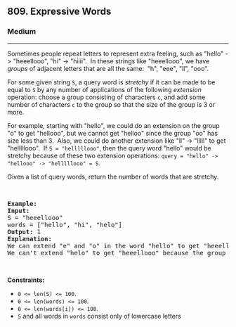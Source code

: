 <h2>809. Expressive Words</h2><h3>Medium</h3><hr><div><p>Sometimes people repeat letters to represent extra feeling, such as "hello" -&gt; "heeellooo", "hi" -&gt; "hiiii".&nbsp; In these strings like "heeellooo", we have <em>groups</em> of adjacent letters that are all the same:&nbsp; "h", "eee", "ll", "ooo".</p>

<p>For some given string <code>S</code>, a query word is <em>stretchy</em> if it can be made to be equal to <code>S</code> by any&nbsp;number of&nbsp;applications of the following <em>extension</em> operation: choose a group consisting of&nbsp;characters <code>c</code>, and add some number of characters <code>c</code> to the group so that the size of the group is 3 or more.</p>

<p>For example, starting with "hello", we could do an extension on the group "o" to get "hellooo", but we cannot get "helloo" since the group "oo" has size less than 3.&nbsp; Also, we could do another extension like "ll" -&gt; "lllll" to get "helllllooo".&nbsp; If <code>S = "helllllooo"</code>, then the query word "hello" would be stretchy because of these two extension operations:&nbsp;<code>query = "hello" -&gt; "hellooo" -&gt;&nbsp;"helllllooo" = S</code>.</p>

<p>Given a list of query words, return the number of words that are stretchy.&nbsp;</p>

<p>&nbsp;</p>

<pre><strong>Example:</strong>
<strong>Input:</strong> 
S = "heeellooo"
words = ["hello", "hi", "helo"]
<strong>Output:</strong> 1
<strong>Explanation:</strong> 
We can extend "e" and "o" in the word "hello" to get "heeellooo".
We can't extend "helo" to get "heeellooo" because the group "ll" is not size 3 or more.
</pre>

<p>&nbsp;</p>
<p><strong>Constraints:</strong></p>

<ul>
	<li><code>0 &lt;= len(S) &lt;= 100</code>.</li>
	<li><code>0 &lt;= len(words) &lt;= 100</code>.</li>
	<li><code>0 &lt;= len(words[i]) &lt;= 100</code>.</li>
	<li><code>S</code> and all words in <code>words</code>&nbsp;consist only of&nbsp;lowercase letters</li>
</ul>
</div>